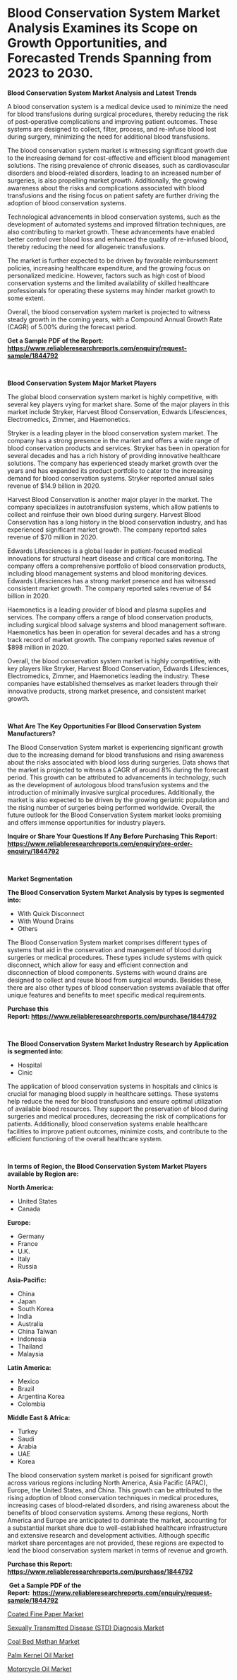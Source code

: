 <p><h1>Blood Conservation System Market Analysis Examines its Scope on Growth Opportunities, and Forecasted Trends Spanning from 2023 to 2030.</h1></p><p><strong>Blood Conservation System Market Analysis and Latest Trends</strong></p>
<p><p>A blood conservation system is a medical device used to minimize the need for blood transfusions during surgical procedures, thereby reducing the risk of post-operative complications and improving patient outcomes. These systems are designed to collect, filter, process, and re-infuse blood lost during surgery, minimizing the need for additional blood transfusions.</p><p>The blood conservation system market is witnessing significant growth due to the increasing demand for cost-effective and efficient blood management solutions. The rising prevalence of chronic diseases, such as cardiovascular disorders and blood-related disorders, leading to an increased number of surgeries, is also propelling market growth. Additionally, the growing awareness about the risks and complications associated with blood transfusions and the rising focus on patient safety are further driving the adoption of blood conservation systems.</p><p>Technological advancements in blood conservation systems, such as the development of automated systems and improved filtration techniques, are also contributing to market growth. These advancements have enabled better control over blood loss and enhanced the quality of re-infused blood, thereby reducing the need for allogeneic transfusions.</p><p>The market is further expected to be driven by favorable reimbursement policies, increasing healthcare expenditure, and the growing focus on personalized medicine. However, factors such as high cost of blood conservation systems and the limited availability of skilled healthcare professionals for operating these systems may hinder market growth to some extent.</p><p>Overall, the blood conservation system market is projected to witness steady growth in the coming years, with a Compound Annual Growth Rate (CAGR) of 5.00% during the forecast period.</p></p>
<p><strong>Get a Sample PDF of the Report:&nbsp; <a href="https://www.reliableresearchreports.com/enquiry/request-sample/1844792">https://www.reliableresearchreports.com/enquiry/request-sample/1844792</a></strong></p>
<p>&nbsp;</p>
<p><strong>Blood Conservation System Major Market Players</strong></p>
<p><p>The global blood conservation system market is highly competitive, with several key players vying for market share. Some of the major players in this market include Stryker, Harvest Blood Conservation, Edwards Lifesciences, Electromedics, Zimmer, and Haemonetics.</p><p>Stryker is a leading player in the blood conservation system market. The company has a strong presence in the market and offers a wide range of blood conservation products and services. Stryker has been in operation for several decades and has a rich history of providing innovative healthcare solutions. The company has experienced steady market growth over the years and has expanded its product portfolio to cater to the increasing demand for blood conservation systems. Stryker reported annual sales revenue of $14.9 billion in 2020.</p><p>Harvest Blood Conservation is another major player in the market. The company specializes in autotransfusion systems, which allow patients to collect and reinfuse their own blood during surgery. Harvest Blood Conservation has a long history in the blood conservation industry, and has experienced significant market growth. The company reported sales revenue of $70 million in 2020.</p><p>Edwards Lifesciences is a global leader in patient-focused medical innovations for structural heart disease and critical care monitoring. The company offers a comprehensive portfolio of blood conservation products, including blood management systems and blood monitoring devices. Edwards Lifesciences has a strong market presence and has witnessed consistent market growth. The company reported sales revenue of $4 billion in 2020.</p><p>Haemonetics is a leading provider of blood and plasma supplies and services. The company offers a range of blood conservation products, including surgical blood salvage systems and blood management software. Haemonetics has been in operation for several decades and has a strong track record of market growth. The company reported sales revenue of $898 million in 2020.</p><p>Overall, the blood conservation system market is highly competitive, with key players like Stryker, Harvest Blood Conservation, Edwards Lifesciences, Electromedics, Zimmer, and Haemonetics leading the industry. These companies have established themselves as market leaders through their innovative products, strong market presence, and consistent market growth.</p></p>
<p>&nbsp;</p>
<p><strong>What Are The Key Opportunities For Blood Conservation System Manufacturers?</strong></p>
<p><p>The Blood Conservation System market is experiencing significant growth due to the increasing demand for blood transfusions and rising awareness about the risks associated with blood loss during surgeries. Data shows that the market is projected to witness a CAGR of around 8% during the forecast period. This growth can be attributed to advancements in technology, such as the development of autologous blood transfusion systems and the introduction of minimally invasive surgical procedures. Additionally, the market is also expected to be driven by the growing geriatric population and the rising number of surgeries being performed worldwide. Overall, the future outlook for the Blood Conservation System market looks promising and offers immense opportunities for industry players.</p></p>
<p><strong>Inquire or Share Your Questions If Any Before Purchasing This Report: <a href="https://www.reliableresearchreports.com/enquiry/pre-order-enquiry/1844792">https://www.reliableresearchreports.com/enquiry/pre-order-enquiry/1844792</a></strong></p>
<p>&nbsp;</p>
<p><strong>Market Segmentation</strong></p>
<p><strong>The Blood Conservation System Market Analysis by types is segmented into:</strong></p>
<p><ul><li>With Quick Disconnect</li><li>With Wound Drains</li><li>Others</li></ul></p>
<p><p>The Blood Conservation System market comprises different types of systems that aid in the conservation and management of blood during surgeries or medical procedures. These types include systems with quick disconnect, which allow for easy and efficient connection and disconnection of blood components. Systems with wound drains are designed to collect and reuse blood from surgical wounds. Besides these, there are also other types of blood conservation systems available that offer unique features and benefits to meet specific medical requirements.</p></p>
<p><strong>Purchase this Report:&nbsp;<a href="https://www.reliableresearchreports.com/purchase/1844792">https://www.reliableresearchreports.com/purchase/1844792</a></strong></p>
<p>&nbsp;</p>
<p><strong>The Blood Conservation System Market Industry Research by Application is segmented into:</strong></p>
<p><ul><li>Hospital</li><li>Cinic</li></ul></p>
<p><p>The application of blood conservation systems in hospitals and clinics is crucial for managing blood supply in healthcare settings. These systems help reduce the need for blood transfusions and ensure optimal utilization of available blood resources. They support the preservation of blood during surgeries and medical procedures, decreasing the risk of complications for patients. Additionally, blood conservation systems enable healthcare facilities to improve patient outcomes, minimize costs, and contribute to the efficient functioning of the overall healthcare system.</p></p>
<p>&nbsp;</p>
<p><strong>In terms of Region, the Blood Conservation System Market Players available by Region are:</strong></p>
<p>
    <p> <strong> North America: </strong>
        <ul>
            <li>United States</li>
            <li>Canada</li>
        </ul>
        </p> 
    <p> <strong> Europe: </strong>
        <ul>
            <li>Germany</li>
            <li>France</li>
            <li>U.K.</li>
            <li>Italy</li>
            <li>Russia</li>
        </ul>
        </p> 
    <p> <strong> Asia-Pacific: </strong>
        <ul>
            <li>China</li>
            <li>Japan</li>
            <li>South Korea</li>
            <li>India</li>
            <li>Australia</li>
            <li>China Taiwan</li>
            <li>Indonesia</li>
            <li>Thailand</li>
            <li>Malaysia</li>
        </ul>
        </p> 
    <p> <strong> Latin America: </strong>
        <ul>
            <li>Mexico</li>
            <li>Brazil</li>
            <li>Argentina Korea</li>
            <li>Colombia</li>
        </ul>
        </p> 
    <p> <strong> Middle East & Africa: </strong>
        <ul>
            <li>Turkey</li>
            <li>Saudi</li>
            <li>Arabia</li>
            <li>UAE</li>
            <li>Korea</li>
        </ul>
    </p>
    </p>
<p><p>The blood conservation system market is poised for significant growth across various regions including North America, Asia Pacific (APAC), Europe, the United States, and China. This growth can be attributed to the rising adoption of blood conservation techniques in medical procedures, increasing cases of blood-related disorders, and rising awareness about the benefits of blood conservation systems. Among these regions, North America and Europe are anticipated to dominate the market, accounting for a substantial market share due to well-established healthcare infrastructure and extensive research and development activities. Although specific market share percentages are not provided, these regions are expected to lead the blood conservation system market in terms of revenue and growth.</p></p>
<p><strong>Purchase this Report: <a href="https://www.reliableresearchreports.com/purchase/1844792">https://www.reliableresearchreports.com/purchase/1844792</a></strong></p>
<p>&nbsp;<strong>Get a Sample PDF of the Report:&nbsp;&nbsp;<a href="https://www.reliableresearchreports.com/enquiry/request-sample/1844792">https://www.reliableresearchreports.com/enquiry/request-sample/1844792</a></strong></p>
<p><strong></strong></p>
<p><p><a href="https://github.com/Paul14Anderson63/Market-Research-Report-List-1/blob/main/coated-fine-paper-market.md">Coated Fine Paper Market</a></p><p><a href="https://www.linkedin.com/pulse/decoding-sexually-transmitted-disease-std-diagnosis-market-ao7pe/">Sexually Transmitted Disease (STD) Diagnosis Market</a></p><p><a href="https://medium.com/@jailynpurdy1934/decoding-coal-bed-methan-market-metrics-market-share-trends-and-growth-patterns-d0e047d2a561">Coal Bed Methan Market</a></p><p><a href="https://medium.com/@yjwzfixtb68151/palm-kernel-oil-market-furnishes-information-on-market-share-market-trends-and-market-growth-d796b225c20b">Palm Kernel Oil Market</a></p><p><a href="https://github.com/dringals/Market-Research-Report-List-1/blob/main/motorcycle-oil-market.md">Motorcycle Oil Market</a></p></p>